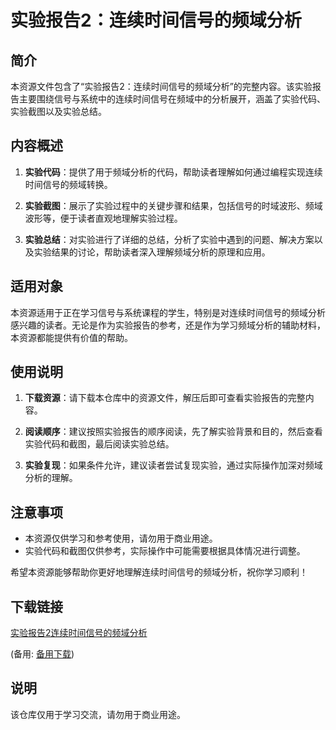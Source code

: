 # 实验报告2：连续时间信号的频域分析

## 简介

本资源文件包含了“实验报告2：连续时间信号的频域分析”的完整内容。该实验报告主要围绕信号与系统中的连续时间信号在频域中的分析展开，涵盖了实验代码、实验截图以及实验总结。

## 内容概述

1. **实验代码**：提供了用于频域分析的代码，帮助读者理解如何通过编程实现连续时间信号的频域转换。

2. **实验截图**：展示了实验过程中的关键步骤和结果，包括信号的时域波形、频域波形等，便于读者直观地理解实验过程。

3. **实验总结**：对实验进行了详细的总结，分析了实验中遇到的问题、解决方案以及实验结果的讨论，帮助读者深入理解频域分析的原理和应用。

## 适用对象

本资源适用于正在学习信号与系统课程的学生，特别是对连续时间信号的频域分析感兴趣的读者。无论是作为实验报告的参考，还是作为学习频域分析的辅助材料，本资源都能提供有价值的帮助。

## 使用说明

1. **下载资源**：请下载本仓库中的资源文件，解压后即可查看实验报告的完整内容。

2. **阅读顺序**：建议按照实验报告的顺序阅读，先了解实验背景和目的，然后查看实验代码和截图，最后阅读实验总结。

3. **实验复现**：如果条件允许，建议读者尝试复现实验，通过实际操作加深对频域分析的理解。

## 注意事项

- 本资源仅供学习和参考使用，请勿用于商业用途。
- 实验代码和截图仅供参考，实际操作中可能需要根据具体情况进行调整。

希望本资源能够帮助你更好地理解连续时间信号的频域分析，祝你学习顺利！

## 下载链接
[实验报告2连续时间信号的频域分析](https://pan.quark.cn/s/bba7664a31ba) 

(备用: [备用下载](https://pan.baidu.com/s/13tjFOu8OD2EobcbQprft4Q?pwd=1234))

## 说明

该仓库仅用于学习交流，请勿用于商业用途。
